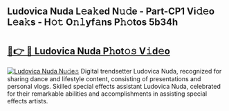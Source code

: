 ## Ludovica Nuda L𝚎a𝚔ed N𝚞𝚍e - Part-CP1 Vi𝚍𝚎o L𝚎a𝚔s - H𝚘𝚝 O𝚗𝚕yf𝚊ns P𝚑𝚘tos 5b34h

# <h2><a href="http://kfaqus.oniu.top/?m=Ludovica+Nuda">🔗👉 🔴 Ludovica Nuda P𝚑ot𝚘𝚜 V𝚒d𝚎o</a></h2>

[![Ludovica Nuda Nu𝚍e𝚜](https://i.imgur.com/0qMVB7G.gif)](http://kfaqus.oniu.top/?m=Ludovica+Nuda)
Digital trendsetter Ludovica Nuda, recognized for sharing dance and lifestyle content, consisting of presentations and personal vlogs. Skilled special effects assistant Ludovica Nuda, celebrated for their remarkable abilities and accomplishments in assisting special effects artists.  
